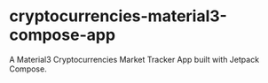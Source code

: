 # cryptocurrencies-material3-compose-app
A Material3 Cryptocurrencies Market Tracker App built with Jetpack Compose.
